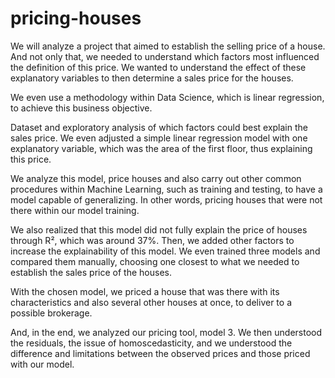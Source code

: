 # pricing-houses

We will analyze a project that aimed to establish the selling price of a house. And not only that, we needed to understand which factors most influenced the definition of this price. We wanted to understand the effect of these explanatory variables to then determine a sales price for the houses.

We even use a methodology within Data Science, which is linear regression, to achieve this business objective.

Dataset and exploratory analysis of which factors could best explain the sales price. We even adjusted a simple linear regression model with one explanatory variable, which was the area of ​​the first floor, thus explaining this price.

We analyze this model, price houses and also carry out other common procedures within Machine Learning, such as training and testing, to have a model capable of generalizing. In other words, pricing houses that were not there within our model training.

We also realized that this model did not fully explain the price of houses through R², which was around 37%. Then, we added other factors to increase the explainability of this model. We even trained three models and compared them manually, choosing one closest to what we needed to establish the sales price of the houses.

With the chosen model, we priced a house that was there with its characteristics and also several other houses at once, to deliver to a possible brokerage.

And, in the end, we analyzed our pricing tool, model 3. We then understood the residuals, the issue of homoscedasticity, and we understood the difference and limitations between the observed prices and those priced with our model.
